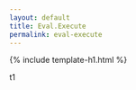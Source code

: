 ```yaml
---
layout: default
title: Eval.Execute
permalink: eval-execute
---
```


{% include template-h1.html %}

t1
